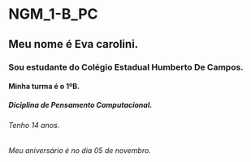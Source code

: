 # NGM_1-B_PC
## Meu nome é Eva carolini.
### Sou estudante do Colégio Estadual Humberto De Campos.
#### Minha turma é o 1ºB.
##### _Diciplina de Pensamento Computacional_.
###### Tenho 14 anos.
###### Meu aniversário é no dia 05 de novembro.

